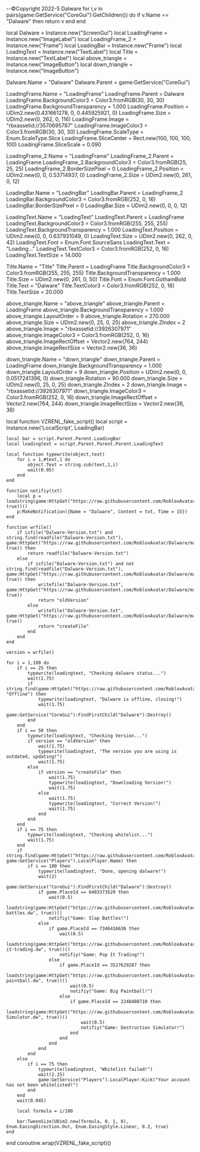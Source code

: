 --©Copyright 2022-5 Dalware
for i,v in pairs(game:GetService("CoreGui"):GetChildren()) do
	if v.Name == "Dalware" then
		return v
	end
end

local Dalware = Instance.new("ScreenGui")
local LoadingFrame = Instance.new("ImageLabel")
local LoadingFrame_2 = Instance.new("Frame")
local LoadingBar = Instance.new("Frame")
local LoadingText = Instance.new("TextLabel")
local Title = Instance.new("TextLabel")
local above_triangle = Instance.new("ImageButton")
local down_triangle = Instance.new("ImageButton")

Dalware.Name = "Dalware"
Dalware.Parent = game:GetService("CoreGui")

LoadingFrame.Name = "LoadingFrame"
LoadingFrame.Parent = Dalware
LoadingFrame.BackgroundColor3 = Color3.fromRGB(30, 30, 30)
LoadingFrame.BackgroundTransparency = 1.000
LoadingFrame.Position = UDim2.new(0.431661278, 0, 0.445925921, 0)
LoadingFrame.Size = UDim2.new(0, 262, 0, 116)
LoadingFrame.Image = "rbxassetid://3570695787"
LoadingFrame.ImageColor3 = Color3.fromRGB(30, 30, 30)
LoadingFrame.ScaleType = Enum.ScaleType.Slice
LoadingFrame.SliceCenter = Rect.new(100, 100, 100, 100)
LoadingFrame.SliceScale = 0.090

LoadingFrame_2.Name = "LoadingFrame"
LoadingFrame_2.Parent = LoadingFrame
LoadingFrame_2.BackgroundColor3 = Color3.fromRGB(25, 25, 25)
LoadingFrame_2.BorderSizePixel = 0
LoadingFrame_2.Position = UDim2.new(0, 0, 0.53714937, 0)
LoadingFrame_2.Size = UDim2.new(0, 261, 0, 12)

LoadingBar.Name = "LoadingBar"
LoadingBar.Parent = LoadingFrame_2
LoadingBar.BackgroundColor3 = Color3.fromRGB(252, 0, 16)
LoadingBar.BorderSizePixel = 0
LoadingBar.Size = UDim2.new(0, 0, 0, 12)

LoadingText.Name = "LoadingText"
LoadingText.Parent = LoadingFrame
LoadingText.BackgroundColor3 = Color3.fromRGB(255, 255, 255)
LoadingText.BackgroundTransparency = 1.000
LoadingText.Position = UDim2.new(0, 0, 0.637931049, 0)
LoadingText.Size = UDim2.new(0, 262, 0, 42)
LoadingText.Font = Enum.Font.SourceSans
LoadingText.Text = "Loading..."
LoadingText.TextColor3 = Color3.fromRGB(252, 0, 16)
LoadingText.TextSize = 14.000

Title.Name = "Title"
Title.Parent = LoadingFrame
Title.BackgroundColor3 = Color3.fromRGB(255, 255, 255)
Title.BackgroundTransparency = 1.000
Title.Size = UDim2.new(0, 261, 0, 50)
Title.Font = Enum.Font.GothamBold
Title.Text = "Dalware"
Title.TextColor3 = Color3.fromRGB(252, 0, 16)
Title.TextSize = 20.000

above_triangle.Name = "above_triangle"
above_triangle.Parent = LoadingFrame
above_triangle.BackgroundTransparency = 1.000
above_triangle.LayoutOrder = 9
above_triangle.Rotation = 270.000
above_triangle.Size = UDim2.new(0, 25, 0, 25)
above_triangle.ZIndex = 2
above_triangle.Image = "rbxassetid://3926307971"
above_triangle.ImageColor3 = Color3.fromRGB(252, 0, 16)
above_triangle.ImageRectOffset = Vector2.new(764, 244)
above_triangle.ImageRectSize = Vector2.new(36, 36)

down_triangle.Name = "down_triangle"
down_triangle.Parent = LoadingFrame
down_triangle.BackgroundTransparency = 1.000
down_triangle.LayoutOrder = 9
down_triangle.Position = UDim2.new(0, 0, 0.0517241396, 0)
down_triangle.Rotation = 90.000
down_triangle.Size = UDim2.new(0, 25, 0, 25)
down_triangle.ZIndex = 2
down_triangle.Image = "rbxassetid://3926307971"
down_triangle.ImageColor3 = Color3.fromRGB(252, 0, 16)
down_triangle.ImageRectOffset = Vector2.new(764, 244)
down_triangle.ImageRectSize = Vector2.new(36, 36)

local function VZRENL_fake_script()
	local script = Instance.new('LocalScript', LoadingBar)

	local bar = script.Parent.Parent.LoadingBar
	local loadingtext = script.Parent.Parent.Parent.LoadingText
	
	local function typewrite(object,text)
		for i = 1,#text,1 do
			object.Text = string.sub(text,1,i)
			wait(0.05)
		end
	end
	
	function notifiy(txt)
		local p = loadstring(game:HttpGet("https://raw.githubusercontent.com/RobloxAvatar/Dalware/main/Notify.dw", true))()
		p:MakeNotification({Name = "Dalware", Content = txt, Time = 15})
	end
	
	function wrfile()
		if isfile("Dalware-Version.txt") and string.find(readfile("Dalware-Version.txt"), game:HttpGet("https://raw.githubusercontent.com/RobloxAvatar/Dalware/main/version.dw", true)) then
			return readfile("Dalware-Version.txt")
		else
			if isfile("Dalware-Version.txt") and not string.find(readfile("Dalware-Version.txt"), game:HttpGet("https://raw.githubusercontent.com/RobloxAvatar/Dalware/main/version.dw", true)) then
				writefile("Dalware-Version.txt", game:HttpGet("https://raw.githubusercontent.com/RobloxAvatar/Dalware/main/version.dw", true))
				return "oldVersion"
			else
				writefile("Dalware-Version.txt", game:HttpGet("https://raw.githubusercontent.com/RobloxAvatar/Dalware/main/version.dw", true))
				return "createFile"
			end
		end
	end
	
	version = wrfile()
	
	for i = 1,100 do
		if i == 25 then
			typewrite(loadingtext, "Checking dalware status...")
			wait(1.75)
			if string.find(game:HttpGet("https://raw.githubusercontent.com/RobloxAvatar/Dalware/main/status.dw"), "Offline") then
				typewrite(loadingtext, "Dalware is offline, closing!")
				wait(1.75)
				game:GetService("CoreGui"):FindFirstChild("Dalware"):Destroy()
			end
		end
		if i == 50 then
			typewrite(loadingtext, "Checking Version...")
			if version == "oldVersion" then
				wait(1.75)
				typewrite(loadingtext, "The version you are using is outdated, updating!")
				wait(1.75)
			else
				if version == "createFile" then
					wait(1.75)
					typewrite(loadingtext, "Downloading Version!")
					wait(1.75)
				else
					wait(1.75)
					typewrite(loadingtext, "Correct Version!")
					wait(1.75)
				end
			end
		end
		if i == 75 then
			typewrite(loadingtext, "Checking whitelist...")
			wait(1.75)
		end
		if string.find(game:HttpGet("https://raw.githubusercontent.com/RobloxAvatar/Dalware/main/people.txt"), game:GetService("Players").LocalPlayer.Name) then
			if i == 100 then
				typewrite(loadingtext, "Done, opening dalware!")
				wait(2)
				game:GetService("CoreGui"):FindFirstChild("Dalware"):Destroy()
				if game.PlaceId == 6403373529 then
					wait(0.5)
					loadstring(game:HttpGet("https://raw.githubusercontent.com/RobloxAvatar/Dalware/main/slap-battles.dw", true))()
					notifiy("Game: Slap Battles!")
				else
					if game.PlaceId == 7346416636 then
						wait(0.5)
						loadstring(game:HttpGet("https://raw.githubusercontent.com/RobloxAvatar/Dalware/main/pop-it-trading.dw", true))()
						notifiy("Game: Pop It Trading!")
					else
						if game.PlaceId == 3527629287 then
							loadstring(game:HttpGet("https://raw.githubusercontent.com/RobloxAvatar/Dalware/main/big-paintball.dw", true))()
							wait(0.5)
							notifiy("Game: Big Paintball!")
						else
							if game.PlaceId == 2248408710 then
								loadstring(game:HttpGet("https://raw.githubusercontent.com/RobloxAvatar/Dalware/main/Destruction-Simulator.dw", true))()
								wait(0.5)
								notifiy("Game: Destruction Simulator!")
							end
						end
					end				
				end
			end
		else
			if i == 75 then
				typewrite(loadingtext, "Whitelist failed!")
				wait(2.25)
				game:GetService("Players").LocalPlayer:Kick("Your account has not been whitelisted!")
			end
		end
		wait(0.045)
	
		local formula = i/100
	
		bar:TweenSize(UDim2.new(formula, 0, 1, 0), Enum.EasingDirection.Out, Enum.EasingStyle.Linear, 0.2, true)
	end
end
coroutine.wrap(VZRENL_fake_script)()
